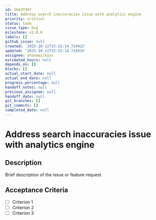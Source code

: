 ```yaml
---
id: 1b63f94f
title: Address search inaccuracies issue with analytics engine
priority: critical
status: todo
issue_type: bug
milestone: v2.0.0
labels: []
github_issue: null
created: '2025-10-11T15:32:14.724922'
updated: '2025-10-11T15:32:14.724935'
assignee: shanewilkins
estimated_hours: null
depends_on: []
blocks: []
actual_start_date: null
actual_end_date: null
progress_percentage: null
handoff_notes: null
previous_assignee: null
handoff_date: null
git_branches: []
git_commits: []
completed_date: null
---
```


# Address search inaccuracies issue with analytics engine

## Description

Brief description of the issue or feature request.

## Acceptance Criteria

- [ ] Criterion 1
- [ ] Criterion 2
- [ ] Criterion 3